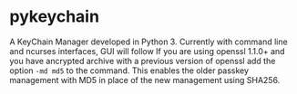 # pykeychain
A KeyChain Manager developed in Python 3. Currently with command line and ncurses interfaces, GUI will follow
If you are using openssl 1.1.0+ and you have ancrypted archive with a previous version of openssl add the option ```-md md5```
to the command. This enables the older passkey management with MD5 in place of the new management using SHA256.

